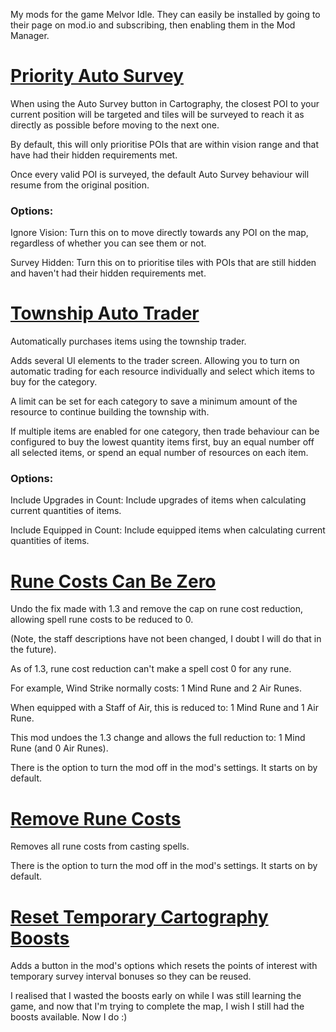 My mods for the game Melvor Idle. They can easily be installed by going to their page on mod.io and subscribing, then enabling them in the Mod Manager.

# [Priority Auto Survey](https://mod.io/g/melvoridle/m/priority-auto-survey)

When using the Auto Survey button in Cartography, the closest POI to your current position will be targeted and tiles will be surveyed to reach it as directly as possible before moving to the next one.

By default, this will only prioritise POIs that are within vision range and that have had their hidden requirements met.

Once every valid POI is surveyed, the default Auto Survey behaviour will resume from the original position.

### Options:

Ignore Vision: Turn this on to move directly towards any POI on the map, regardless of whether you can see them or not.

Survey Hidden: Turn this on to prioritise tiles with POIs that are still hidden and haven't had their hidden requirements met.

# [Township Auto Trader](https://mod.io/g/melvoridle/m/township-auto-trader)

Automatically purchases items using the township trader.

Adds several UI elements to the trader screen. Allowing you to turn on automatic trading for each resource individually and select which items to buy for the category.

A limit can be set for each category to save a minimum amount of the resource to continue building the township with.

If multiple items are enabled for one category, then trade behaviour can be configured to buy the lowest quantity items first, buy an equal number off all selected items, or spend an equal number of resources on each item.

### Options:

Include Upgrades in Count: Include upgrades of items when calculating current quantities of items.

Include Equipped in Count: Include equipped items when calculating current quantities of items.

# [Rune Costs Can Be Zero](https://mod.io/g/melvoridle/m/rune-costs-can-be-zero)

Undo the fix made with 1.3 and remove the cap on rune cost reduction, allowing spell rune costs to be reduced to 0.

(Note, the staff descriptions have not been changed, I doubt I will do that in the future).

As of 1.3, rune cost reduction can't make a spell cost 0 for any rune.

For example, Wind Strike normally costs: 1 Mind Rune and 2 Air Runes.

When equipped with a Staff of Air, this is reduced to: 1 Mind Rune and 1 Air Rune.

This mod undoes the 1.3 change and allows the full reduction to: 1 Mind Rune (and 0 Air Runes).

 

There is the option to turn the mod off in the mod's settings. It starts on by default.



# [Remove Rune Costs](https://mod.io/g/melvoridle/m/remove-rune-costs)

Removes all rune costs from casting spells. 

There is the option to turn the mod off in the mod's settings. It starts on by default.

# [Reset Temporary Cartography Boosts](https://mod.io/g/melvoridle/m/reset-temporary-cartography-boosts)

Adds a button in the mod's options which resets the points of interest with temporary survey interval bonuses so they can be reused.

I realised that I wasted the boosts early on while I was still learning the game, and now that I'm trying to complete the map, I wish I still had the boosts available. Now I do :)
